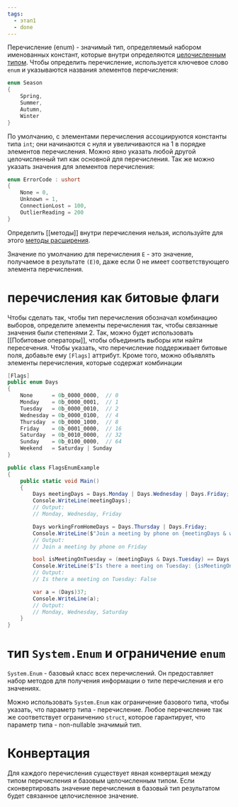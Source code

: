 ```yaml
---
tags:
  - этап1
  - done
---
```

Перечисление (enum) - значимый тип, определяемый набором именованных констант, которые внутри определяются [целочисленным типом](Целочисленные%20типы). Чтобы определить перечисление, используется ключевое слово `enum` и указываются названия элементов перечисления:

```cs
enum Season
{
    Spring,
    Summer,
    Autumn,
    Winter
}
```

По умолчанию, с элементами перечисления ассоциируются константы типа `int`; они начинаются с нуля и увеличиваются на 1 в порядке элементов перечисления. Можно явно указать любой другой целочисленный тип как основной для перечисления. Так же можно указать значения для элементов перечисления:

```cs
enum ErrorCode : ushort
{
    None = 0,
    Unknown = 1,
    ConnectionLost = 100,
    OutlierReading = 200
}
```

Определить [[методы]] внутри перечисления нельзя, используйте для этого [методы расширения](Методы%20расширения.md).

Значение по умолчанию для перечисления `E` - это значение, получаемое в результате `(E)0`, даже если 0 не имеет соответствующего элемента перечисления.

# перечисления как битовые флаги

Чтобы сделать так, чтобы тип перечисления обозначал комбинацию выборов, определите элементы перечисления так, чтобы связанные значения были степенями 2. Так, можно будет использовать [[Побитовые операторы]], чтобы объединить выборы или найти пересечения. Чтобы указать, что перечисление поддерживает битовые поля, добавьте ему `[Flags]` аттрибут. Кроме того, можно объявлять элементы перечисления, которые содержат комбинации

```cs
[Flags]
public enum Days
{
    None      = 0b_0000_0000,  // 0
    Monday    = 0b_0000_0001,  // 1
    Tuesday   = 0b_0000_0010,  // 2
    Wednesday = 0b_0000_0100,  // 4
    Thursday  = 0b_0000_1000,  // 8
    Friday    = 0b_0001_0000,  // 16
    Saturday  = 0b_0010_0000,  // 32
    Sunday    = 0b_0100_0000,  // 64
    Weekend   = Saturday | Sunday
}

public class FlagsEnumExample
{
    public static void Main()
    {
        Days meetingDays = Days.Monday | Days.Wednesday | Days.Friday;
        Console.WriteLine(meetingDays);
        // Output:
        // Monday, Wednesday, Friday

        Days workingFromHomeDays = Days.Thursday | Days.Friday;
        Console.WriteLine($"Join a meeting by phone on {meetingDays & workingFromHomeDays}");
        // Output:
        // Join a meeting by phone on Friday

        bool isMeetingOnTuesday = (meetingDays & Days.Tuesday) == Days.Tuesday;
        Console.WriteLine($"Is there a meeting on Tuesday: {isMeetingOnTuesday}");
        // Output:
        // Is there a meeting on Tuesday: False

        var a = (Days)37;
        Console.WriteLine(a);
        // Output:
        // Monday, Wednesday, Saturday
    }
}
```

# тип `System.Enum` и ограничение `enum`

`System.Enum` - базовый класс всех перечислений. Он предоставляет набор методов для получения информации о типе перечисления и его значениях.

Можно использовать `System.Enum` как ограничение базового типа, чтобы указать, что параметр типа - перечисление. Любое перечисление так же соответствует ограничению `struct`, которое гарантирует, что параметр типа - non-nullable значимый тип.

# Конвертация

Для каждого перечисления существует явная конвертация между типом перечисления и базовым целочисленным типом. Если сконвертировать значение перечисления в базовый тип результатом будет связанное целочисленное значение.

